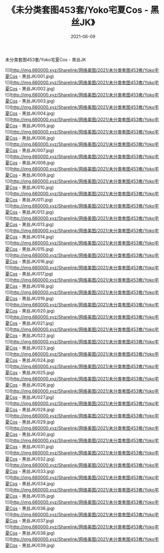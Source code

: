 ﻿---
layout: post
title:  《未分类套图453套/Yoko宅夏Cos - 黑丝JK》
date:   2021-06-09
img: http://img.660000.xyz/Sharelink/网络美图/2021/未分类套图453套/Yoko宅夏Cos - 黑丝JK/000.jpg
categories: [美女, 清纯, 唯美]
---

未分类套图453套/Yoko宅夏Cos - 黑丝JK

 ![](http://img.660000.xyz/Sharelink/网络美图/2021/未分类套图453套/Yoko宅夏Cos - 黑丝JK/001.jpg) <br>![](http://img.660000.xyz/Sharelink/网络美图/2021/未分类套图453套/Yoko宅夏Cos - 黑丝JK/002.jpg) <br>![](http://img.660000.xyz/Sharelink/网络美图/2021/未分类套图453套/Yoko宅夏Cos - 黑丝JK/003.jpg) <br>![](http://img.660000.xyz/Sharelink/网络美图/2021/未分类套图453套/Yoko宅夏Cos - 黑丝JK/004.jpg) <br>![](http://img.660000.xyz/Sharelink/网络美图/2021/未分类套图453套/Yoko宅夏Cos - 黑丝JK/005.jpg) <br>![](http://img.660000.xyz/Sharelink/网络美图/2021/未分类套图453套/Yoko宅夏Cos - 黑丝JK/006.jpg) <br>![](http://img.660000.xyz/Sharelink/网络美图/2021/未分类套图453套/Yoko宅夏Cos - 黑丝JK/007.jpg) <br>![](http://img.660000.xyz/Sharelink/网络美图/2021/未分类套图453套/Yoko宅夏Cos - 黑丝JK/008.jpg) <br>![](http://img.660000.xyz/Sharelink/网络美图/2021/未分类套图453套/Yoko宅夏Cos - 黑丝JK/009.jpg) <br>![](http://img.660000.xyz/Sharelink/网络美图/2021/未分类套图453套/Yoko宅夏Cos - 黑丝JK/010.jpg) <br>![](http://img.660000.xyz/Sharelink/网络美图/2021/未分类套图453套/Yoko宅夏Cos - 黑丝JK/011.jpg) <br>![](http://img.660000.xyz/Sharelink/网络美图/2021/未分类套图453套/Yoko宅夏Cos - 黑丝JK/012.jpg) <br>![](http://img.660000.xyz/Sharelink/网络美图/2021/未分类套图453套/Yoko宅夏Cos - 黑丝JK/013.jpg) <br>![](http://img.660000.xyz/Sharelink/网络美图/2021/未分类套图453套/Yoko宅夏Cos - 黑丝JK/014.jpg) <br>![](http://img.660000.xyz/Sharelink/网络美图/2021/未分类套图453套/Yoko宅夏Cos - 黑丝JK/015.jpg) <br>![](http://img.660000.xyz/Sharelink/网络美图/2021/未分类套图453套/Yoko宅夏Cos - 黑丝JK/016.jpg) <br>![](http://img.660000.xyz/Sharelink/网络美图/2021/未分类套图453套/Yoko宅夏Cos - 黑丝JK/017.jpg) <br>![](http://img.660000.xyz/Sharelink/网络美图/2021/未分类套图453套/Yoko宅夏Cos - 黑丝JK/018.jpg) <br>![](http://img.660000.xyz/Sharelink/网络美图/2021/未分类套图453套/Yoko宅夏Cos - 黑丝JK/019.jpg) <br>![](http://img.660000.xyz/Sharelink/网络美图/2021/未分类套图453套/Yoko宅夏Cos - 黑丝JK/020.jpg) <br>![](http://img.660000.xyz/Sharelink/网络美图/2021/未分类套图453套/Yoko宅夏Cos - 黑丝JK/021.jpg) <br>![](http://img.660000.xyz/Sharelink/网络美图/2021/未分类套图453套/Yoko宅夏Cos - 黑丝JK/022.jpg) <br>![](http://img.660000.xyz/Sharelink/网络美图/2021/未分类套图453套/Yoko宅夏Cos - 黑丝JK/023.jpg) <br>![](http://img.660000.xyz/Sharelink/网络美图/2021/未分类套图453套/Yoko宅夏Cos - 黑丝JK/024.jpg) <br>![](http://img.660000.xyz/Sharelink/网络美图/2021/未分类套图453套/Yoko宅夏Cos - 黑丝JK/025.jpg) <br>![](http://img.660000.xyz/Sharelink/网络美图/2021/未分类套图453套/Yoko宅夏Cos - 黑丝JK/026.jpg) <br>![](http://img.660000.xyz/Sharelink/网络美图/2021/未分类套图453套/Yoko宅夏Cos - 黑丝JK/027.jpg) <br>![](http://img.660000.xyz/Sharelink/网络美图/2021/未分类套图453套/Yoko宅夏Cos - 黑丝JK/028.jpg) <br>![](http://img.660000.xyz/Sharelink/网络美图/2021/未分类套图453套/Yoko宅夏Cos - 黑丝JK/029.jpg) <br>![](http://img.660000.xyz/Sharelink/网络美图/2021/未分类套图453套/Yoko宅夏Cos - 黑丝JK/030.jpg) <br>![](http://img.660000.xyz/Sharelink/网络美图/2021/未分类套图453套/Yoko宅夏Cos - 黑丝JK/031.jpg) <br>![](http://img.660000.xyz/Sharelink/网络美图/2021/未分类套图453套/Yoko宅夏Cos - 黑丝JK/032.jpg) <br>![](http://img.660000.xyz/Sharelink/网络美图/2021/未分类套图453套/Yoko宅夏Cos - 黑丝JK/033.jpg) <br>![](http://img.660000.xyz/Sharelink/网络美图/2021/未分类套图453套/Yoko宅夏Cos - 黑丝JK/034.jpg) <br>![](http://img.660000.xyz/Sharelink/网络美图/2021/未分类套图453套/Yoko宅夏Cos - 黑丝JK/035.jpg) <br>![](http://img.660000.xyz/Sharelink/网络美图/2021/未分类套图453套/Yoko宅夏Cos - 黑丝JK/036.jpg) <br>![](http://img.660000.xyz/Sharelink/网络美图/2021/未分类套图453套/Yoko宅夏Cos - 黑丝JK/037.jpg) <br>![](http://img.660000.xyz/Sharelink/网络美图/2021/未分类套图453套/Yoko宅夏Cos - 黑丝JK/038.jpg) <br>![](http://img.660000.xyz/Sharelink/网络美图/2021/未分类套图453套/Yoko宅夏Cos - 黑丝JK/039.jpg) <br>